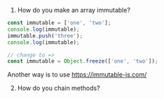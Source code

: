1. How do you make an array immutable?

```js
const immutable = ['one', 'two'];
console.log(immutable);
immutable.push('three');
console.log(immutable);

// change to =>
const immutable = Object.freeze(['one', 'two']);
```
Another way is to use https://immutable-js.com/

2. How do you chain methods?


